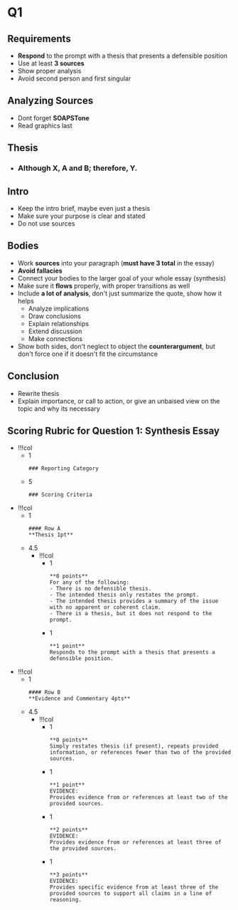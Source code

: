 # Q1
## Requirements
- **Respond** to the prompt with a thesis that presents a defensible position
- Use at least **3 sources**
- Show proper analysis
- Avoid second person and first singular

## Analyzing Sources
- Dont forget **SOAPSTone**
- Read graphics last

## Thesis
- ### Although **X**, **A** and **B**; therefore, **Y**.

## Intro
- Keep the intro brief, maybe even just a thesis
- Make sure your purpose is clear and stated
- Do not use sources

## Bodies
- Work **sources** into your paragraph (**must have 3 total** in the essay)
- **Avoid fallacies**
- Connect your bodies to the larger goal of your whole essay (synthesis)
- Make sure it **flows** properly, with proper transitions as well
- Include **a lot of analysis**, don't just summarize the quote, show how it helps
	- Analyze implications
	- Draw conclusions
	- Explain relationships
	- Extend discussion
	- Make connections 
- Show both sides, don't neglect to object the **counterargument**, but don't force one if it doesn't fit the circumstance

## Conclusion
- Rewrite thesis
- Explain importance, or call to action, or give an unbaised view on the topic and why its necessary

## Scoring Rubric for Question 1: Synthesis Essay
- !!!col
	- 1
		```col-md
		### Reporting Category
		```
	- 5
		```col-md
		### Scoring Criteria
		```
- !!!col
	- 1
		```col-md
		#### Row A
		**Thesis 1pt**
		```
	- 4.5
		- !!!col
			- 1
				```col-md
				**0 points**
				For any of the following:
				- There is no defensible thesis.
				- The intended thesis only restates the prompt.
				- The intended thesis provides a summary of the issue with no apparent or coherent claim.
				- There is a thesis, but it does not respond to the prompt.
				```
			- 1
				```col-md
				**1 point**
				Responds to the prompt with a thesis that presents a defensible position.
				```
- !!!col
	- 1
		```col-md
		#### Row B
		**Evidence and Commentary 4pts**
		```
	- 4.5
		- !!!col
			- 1
				```col-md
				**0 points**
				Simply restates thesis (if present), repeats provided information, or references fewer than two of the provided sources.
				```
			- 1
				```col-md
				**1 point**
				EVIDENCE:
				Provides evidence from or references at least two of the provided sources.
				```
			- 1
				```col-md
				**2 points**
				EVIDENCE:
				Provides evidence from or references at least three of the provided sources.
				```
			- 1
				```col-md
				**3 points**
				EVIDENCE:
				Provides specific evidence from at least three of the provided sources to support all claims in a line of reasoning.
				```

